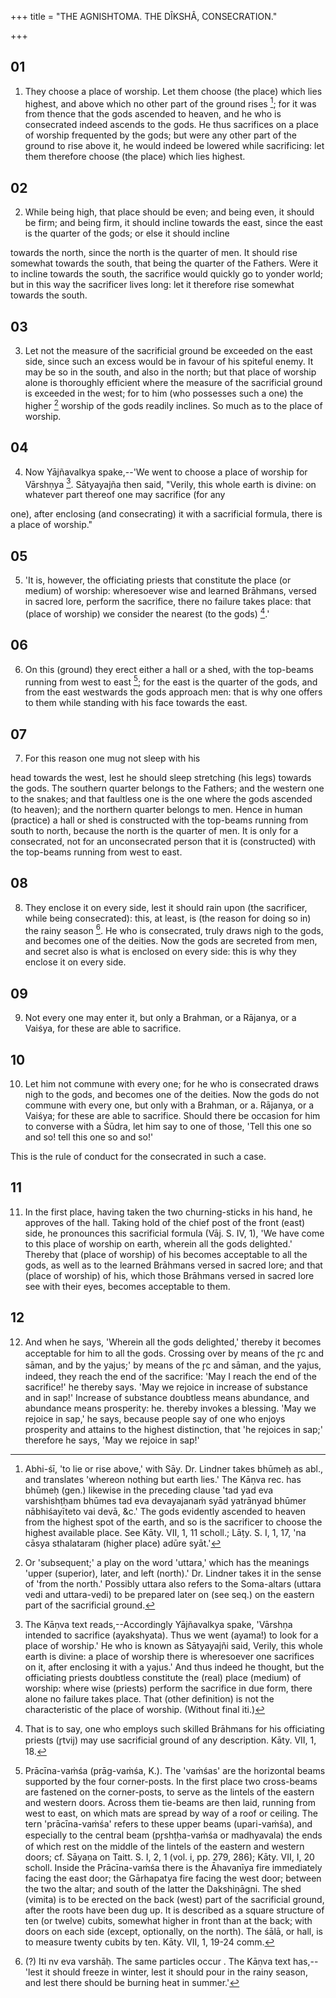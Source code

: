 +++
title = "THE AGNISHTOMA. THE DÎKSHÂ,  CONSECRATION."

+++


## 01
1. They choose a place of worship. Let them choose (the place) which lies highest, and above which no other part of the ground rises [^fn_23]; for it was from thence that the gods ascended to heaven, and he who is consecrated indeed ascends to the gods. He thus sacrifices on a place of worship frequented by the gods; but were any other part of the ground to rise above it, he would indeed be lowered while sacrificing: let them therefore choose (the place) which lies highest.

[^fn_23]: Abhi-śī, 'to lie or rise above,' with Sāy. Dr. Lindner takes bhūmeḥ as abl., and translates 'whereon nothing but earth lies.' The Kāṇva rec. has bhūmeḥ (gen.) likewise in the preceding clause 'tad yad eva varshishṭḥam bhūmes tad eva devayajanaṁ syād yatrānyad bhūmer nābhiśayīteto vai devā, &c.' The gods evidently ascended to heaven from the highest spot of the earth, and so is the sacrificer to choose the highest available place. See Kāty. VII, 1, 11 scholl.; Lāṭy. S. I, 1, 17, 'na cāsya sthalataram (higher place) adūre syāt.'

## 02
2. While being high, that place should be even; and being even, it should be firm; and being firm, it should incline towards the east, since the east is the quarter of the gods; or else it should incline

towards the north, since the north is the quarter of men. It should rise somewhat towards the south, that being the quarter of the Fathers. Were it to incline towards the south, the sacrifice would quickly go to yonder world; but in this way the sacrificer lives long: let it therefore rise somewhat towards the south.

## 03
3. Let not the measure of the sacrificial ground be exceeded on the east side, since such an excess would be in favour of his spiteful enemy. It may be so in the south, and also in the north; but that place of worship alone is thoroughly efficient where the measure of the sacrificial ground is exceeded in the west; for to him (who possesses such a one) the higher [^fn_24] worship of the gods readily inclines. So much as to the place of worship.

[^fn_24]: Or 'subsequent;' a play on the word 'uttara,' which has the meanings 'upper (superior), later, and left (north).' Dr. Lindner takes it in the sense of 'from the north.' Possibly uttara also refers to the Soma-altars (uttara vedi and uttara-vedi) to be prepared later on (see  seq.) on the eastern part of the sacrificial ground.

## 04
4. Now Yājñavalkya spake,--'We went to choose a place of worship for Vārshṇya [^fn_25]. Sātyayajña then said, "Verily, this whole earth is divine: on whatever part thereof one may sacrifice (for any

[^fn_25]: The Kāṇva text reads,--Accordingly Yājñavalkya spake, 'Vārshṇa intended to sacrifice (ayakshyata). Thus we went (ayama!) to look for a place of worship.' He who is known as Sātyayajñi said, Verily, this whole earth is divine: a place of worship there is wheresoever one sacrifices on it, after enclosing it with a yajus.' And thus indeed he thought, but the officiating priests doubtless constitute the (real) place (medium) of worship: where wise (priests) perform the sacrifice in due form, there alone no failure takes place. That (other definition) is not the characteristic of the place of worship. (Without final iti.)

one), after enclosing (and consecrating) it with a sacrificial formula, there is a place of worship."

## 05
5. 'It is, however, the officiating priests that constitute the place (or medium) of worship: wheresoever wise and learned Brāhmans, versed in sacred lore, perform the sacrifice, there no failure takes place: that (place of worship) we consider the nearest (to the gods) [^fn_26].'

[^fn_26]: That is to say, one who employs such skilled Brāhmans for his officiating priests (r̥tvij) may use sacrificial ground of any description. Kāty. VII, 1, 18.

## 06
6. On this (ground) they erect either a hall or a shed, with the top-beams running from west to east [^fn_27]; for the east is the quarter of the gods, and from the east westwards the gods approach men: that is why one offers to them while standing with his face towards the east.

[^fn_27]: Prācīna-vaṁśa (prāg-vaṁśa, K.). The 'vaṁśas' are the horizontal beams supported by the four corner-posts. In the first place two cross-beams are fastened on the corner-posts, to serve as the lintels of the eastern and western doors. Across them tie-beams are then laid, running from west to east, on which mats are spread by way of a roof or ceiling. The tern 'prācīna-vaṁśa' refers to these upper beams (upari-vaṁśa), and especially to the central beam (pr̥shṭḥa-vaṁśa or madhyavala) the ends of which rest on the middle of the lintels of the eastern and western doors; cf. Sāyaṇa on Taitt. S. I, 2, 1 (vol. i, pp. 279, 286); Kāty. VII, I, 20 scholl. Inside the Prācīna-vaṁśa there is the Āhavanīya fire immediately facing the east door; the Gārhapatya fire facing the west door; between the two the altar; and south of the latter the Dakshiṇāgni. The shed (vimita) is to be erected on the back (west) part of the sacrificial ground, after the roots have been dug up. It is described as a square structure of ten (or twelve) cubits, somewhat higher in front than at the back; with doors on each side (except, optionally, on the north). The śālā, or hall, is to measure twenty cubits by ten. Kāty. VII, 1, 19-24 comm.

## 07
7. For this reason one mug not sleep with his

head towards the west, lest he should sleep stretching (his legs) towards the gods. The southern quarter belongs to the Fathers; and the western one to the snakes; and that faultless one is the one where the gods ascended (to heaven); and the northern quarter belongs to men. Hence in human (practice) a hall or shed is constructed with the top-beams running from south to north, because the north is the quarter of men. It is only for a consecrated, not for an unconsecrated person that it is (constructed) with the top-beams running from west to east.

## 08
8. They enclose it on every side, lest it should rain upon (the sacrificer, while being consecrated): this, at least, is (the reason for doing so in) the rainy season [^fn_28]. He who is consecrated, truly draws nigh to the gods, and becomes one of the deities. Now the gods are secreted from men, and secret also is what is enclosed on every side: this is why they enclose it on every side.

[^fn_28]: (?) Iti nv eva varshāḥ. The same particles occur . The Kāṇva text has,--'lest it should freeze in winter, lest it should pour in the rainy season, and lest there should be burning heat in summer.'

## 09
9. Not every one may enter it, but only a Brahman, or a Rājanya, or a Vaiśya, for these are able to sacrifice.

## 10
10. Let him not commune with every one; for he who is consecrated draws nigh to the gods, and becomes one of the deities. Now the gods do not commune with every one, but only with a Brahman, or a. Rājanya, or a Vaiśya; for these are able to sacrifice. Should there be occasion for him to converse with a Śūdra, let him say to one of those, 'Tell this one so and so! tell this one so and so!'

This is the rule of conduct for the consecrated in such a case.

## 11
11. In the first place, having taken the two churning-sticks in his hand, he approves of the hall. Taking hold of the chief post of the front (east) side, he pronounces this sacrificial formula (Vāj. S. IV, 1), 'We have come to this place of worship on earth, wherein all the gods delighted.' Thereby that (place of worship) of his becomes acceptable to all the gods, as well as to the learned Brāhmans versed in sacred lore; and that (place of worship) of his, which those Brāhmans versed in sacred lore see with their eyes, becomes acceptable to them.

## 12
12. And when he says, 'Wherein all the gods delighted,' thereby it becomes acceptable for him to all the gods. Crossing over by means of the r̥c and sāman, and by the yajus;' by means of the r̥c and sāman, and the yajus, indeed, they reach the end of the sacrifice: 'May I reach the end of the sacrifice!' he thereby says. 'May we rejoice in increase of substance and in sap!' Increase of substance doubtless means abundance, and abundance means prosperity: he. thereby invokes a blessing. 'May we rejoice in sap,' he says, because people say of one who enjoys prosperity and attains to the highest distinction, that 'he rejoices in sap;' therefore he says, 'May we rejoice in sap!'

